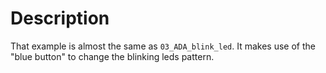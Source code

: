 
# Description

That example is almost the same as `03_ADA_blink_led`. It makes use of the
"blue button" to change the blinking leds pattern.

